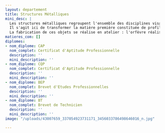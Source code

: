 ```yaml
---
layout: departement
title: Structures Métalliques
mini_desc: |
  Les structures métalliques regroupent l'ensemble des disciplines visant à utiliser toutes formes de métaux quels que soient les métaux et quelle que soit leur forme.
  Il s'agit ici de transformer la matière première constituée de profils de toutes formes ou de tôles en objets manufacturés, charpentes, appareils à pression, objets de consommation.
  La fabrication de ces objets se réalise en atelier : l'orfèvre réalise des pièces grâce à un atelier de fonderie, le charpentier réalise des éléments de charpente en acier, le menuisier fabrique portes et fenêtres en aluminium, le chaudronnier construit des pièces industrielles à partir de tôles d'acier, etc.
matieres_com: []
diplomes:
- nom_diplome: CAP
  nom_complet: Certificat d'Aptitude Professionnelle
  description: ''
  mini_description: ''
- nom_diplome: CQP
  nom_complet: Certificat d'Aptitude Professionnelle
  description: ''
  mini_description: ''
- nom_diplome: BEP
  nom_complet: Brevet d'Etudes Professionnelles
  description: ''
  mini_description: ''
- nom_diplome: BT
  nom_complet: Brevet de Technicien
  description: ''
  mini_description: ''
image: "/uploads/43007659_337054923731171_3456033786498646016_n.jpg"

---
```

